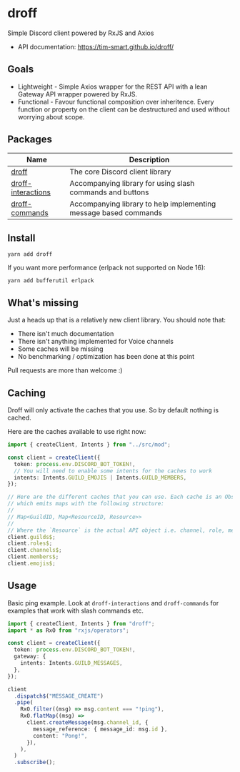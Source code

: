# droff

Simple Discord client powered by RxJS and Axios

- API documentation: https://tim-smart.github.io/droff/

## Goals

- Lightweight - Simple Axios wrapper for the REST API with a lean Gateway API
  wrapper powered by RxJS.
- Functional - Favour functional composition over inheritence. Every function or
  property on the client can be destructured and used without worrying about
  scope.

## Packages

| Name                                                                                           | Description                                                      |
| ---------------------------------------------------------------------------------------------- | ---------------------------------------------------------------- |
| [droff](https://github.com/tim-smart/droff/tree/main/packages/droff)                           | The core Discord client library                                  |
| [droff-interactions](https://github.com/tim-smart/droff/tree/main/packages/droff-interactions) | Accompanying library for using slash commands and buttons        |
| [droff-commands](https://github.com/tim-smart/droff/tree/main/packages/droff-command)          | Accompanying library to help implementing message based commands |

## Install

```
yarn add droff
```

If you want more performance (erlpack not supported on Node 16):

```
yarn add bufferutil erlpack
```

## What's missing

Just a heads up that is a relatively new client library. You should note that:

- There isn't much documentation
- There isn't anything implemented for Voice channels
- Some caches will be missing
- No benchmarking / optimization has been done at this point

Pull requests are more than welcome :)

## Caching

Droff will only activate the caches that you use. So by default nothing is
cached.

Here are the caches available to use right now:

```typescript
import { createClient, Intents } from "../src/mod";

const client = createClient({
  token: process.env.DISCORD_BOT_TOKEN!,
  // You will need to enable some intents for the caches to work
  intents: Intents.GUILD_EMOJIS | Intents.GUILD_MEMBERS,
});

// Here are the different caches that you can use. Each cache is an Observable
// which emits maps with the following structure:
//
// Map<GuildID, Map<ResourceID, Resource>>
//
// Where the `Resource` is the actual API object i.e. channel, role, member etc.
client.guilds$;
client.roles$;
client.channels$;
client.members$;
client.emojis$;
```

## Usage

Basic ping example. Look at `droff-interactions` and `droff-commands` for
examples that work with slash commands etc.

```typescript
import { createClient, Intents } from "droff";
import * as RxO from "rxjs/operators";

const client = createClient({
  token: process.env.DISCORD_BOT_TOKEN!,
  gateway: {
    intents: Intents.GUILD_MESSAGES,
  },
});

client
  .dispatch$("MESSAGE_CREATE")
  .pipe(
    RxO.filter((msg) => msg.content === "!ping"),
    RxO.flatMap((msg) =>
      client.createMessage(msg.channel_id, {
        message_reference: { message_id: msg.id },
        content: "Pong!",
      }),
    ),
  )
  .subscribe();
```
